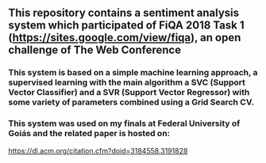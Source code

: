 ## This repository contains a sentiment analysis system which participated of FiQA 2018 Task 1 (https://sites.google.com/view/fiqa), an open challenge of The Web Conference

### This system is based on a simple machine learning approach, a supervised learning with the main algorithm a SVC (Support Vector Classifier) and a SVR (Support Vector Regressor) with some variety of parameters combined using a Grid Search CV.

### This system was used on my finals at Federal University of Goiás and the related paper is hosted on: 
https://dl.acm.org/citation.cfm?doid=3184558.3191828
